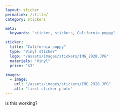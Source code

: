 ```yaml
---
layout: sticker
permalink: /:title/
category: stickers

meta:
  keywords: "sticker, stickers, California poppy"

sticker:
  title: "California poppy"
  type: "Vinyl sticker"
  logo: "/assets/images/stickers/IMG_2928.JPG"
  materials: "Vinyl"
  price: "$3"

images:
  - image:
    url: "/assets/images/stickers/IMG_2928.JPG"
    alt: "first sticker photo"
---
```

<p>is this working?</p>